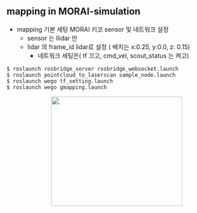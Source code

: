## mapping in MORAI-simulation

- mapping 기본 세팅
  MORAI 키코 sensor 및 네트워크 설정
	- sensor 는 llidar 만
  - lidar 의  frame_id lidar로 설정 ( 배치는 x:0.25, y:0.0, z: 0.15)
	- 네트워크 세팅은( tf 끄고, cmd_vel, scout_status 는 켜고)
 ``` Linux
$ roslaunch rosbridge_server rosbridge_websocket.launch
$ roslaunch pointcloud_to_laserscan sample_node.launch
$ roslaunch wego tf_setting.launch
$ roslaunch wego gmapping.launch
```
  
<p align="center">
<img src ="https://github.com/skkim4/MORAI-projects/assets/128979311/c98ccd26-d902-4262-81a3-1cca6eaee6d0" width="300" height="250" >
</p>
